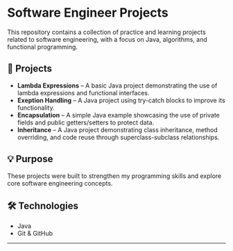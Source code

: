 # Software Engineer Projects

This repository contains a collection of practice and learning projects related to software engineering, with a focus on Java, algorithms, and functional programming.

## 📁 Projects

- **Lambda Expressions** – A basic Java project demonstrating the use of lambda expressions and functional interfaces.
- **Exeption Handling** – A Java project using try-catch blocks to improve its functionality.
- **Encapsulation** – A simple Java example showcasing the use of private fields and public getters/setters to protect data.
- **Inheritance** – A Java project demonstrating class inheritance, method overriding, and code reuse through superclass-subclass relationships.

## 💡 Purpose

These projects were built to strengthen my programming skills and explore core software engineering concepts.

## 🛠️ Technologies

- Java
- Git & GitHub

---
